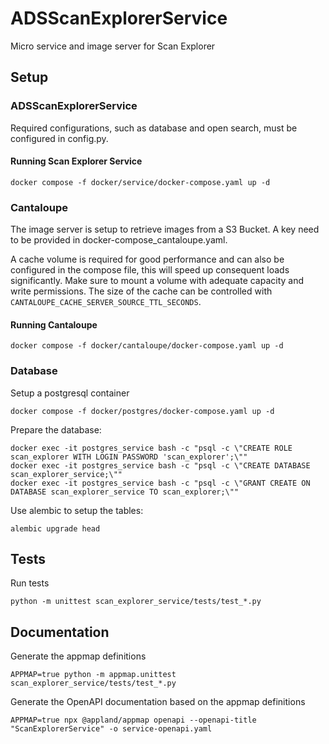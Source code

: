 # ADSScanExplorerService

Micro service and image server for Scan Explorer
## Setup

### ADSScanExplorerService

Required configurations, such as database and open search, must be configured in config.py.

#### Running Scan Explorer Service
```
docker compose -f docker/service/docker-compose.yaml up -d
```

### Cantaloupe

The image server is setup to retrieve images from a S3 Bucket. A key need to be provided in docker-compose_cantaloupe.yaml.

A cache volume is required for good performance and can also be configured in the compose file, this will speed up consequent loads significantly. Make sure to mount a volume with adequate capacity and write permissions. The size of the cache can be controlled with ```CANTALOUPE_CACHE_SERVER_SOURCE_TTL_SECONDS```.

#### Running Cantaloupe
```
docker compose -f docker/cantaloupe/docker-compose.yaml up -d
```

### Database
Setup a postgresql container
```
docker compose -f docker/postgres/docker-compose.yaml up -d
```

Prepare the database:

```
docker exec -it postgres_service bash -c "psql -c \"CREATE ROLE scan_explorer WITH LOGIN PASSWORD 'scan_explorer';\""
docker exec -it postgres_service bash -c "psql -c \"CREATE DATABASE scan_explorer_service;\""
docker exec -it postgres_service bash -c "psql -c \"GRANT CREATE ON DATABASE scan_explorer_service TO scan_explorer;\""
```

Use alembic to setup the tables:
```
alembic upgrade head
```

## Tests

Run tests

```python -m unittest scan_explorer_service/tests/test_*.py```

## Documentation

Generate the appmap definitions

```APPMAP=true python -m appmap.unittest scan_explorer_service/tests/test_*.py```

Generate the OpenAPI documentation based on the appmap definitions

```APPMAP=true npx @appland/appmap openapi --openapi-title "ScanExplorerService" -o service-openapi.yaml```